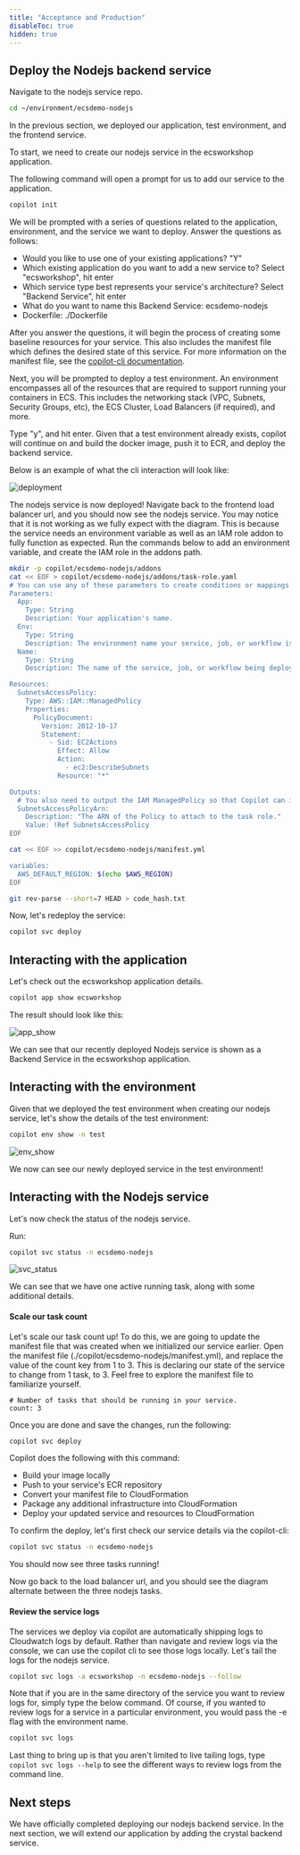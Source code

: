 ```yaml
---
title: "Acceptance and Production"
disableToc: true
hidden: true
---
```

 
## Deploy the Nodejs backend service

Navigate to the nodejs service repo.

```bash
cd ~/environment/ecsdemo-nodejs
```

In the previous section, we deployed our application, test environment, and the frontend service. 

To start, we need to create our nodejs service in the ecsworkshop application.

The following command will open a prompt for us to add our service to the application.

```bash
copilot init
```

We will be prompted with a series of questions related to the application, environment, and the service we want to deploy. Answer the questions as follows:

- Would you like to use one of your existing applications? "Y"
- Which existing application do you want to add a new service to? Select "ecsworkshop", hit enter
- Which service type best represents your service's architecture? Select "Backend Service", hit enter
- What do you want to name this Backend Service: ecsdemo-nodejs
- Dockerfile: ./Dockerfile

After you answer the questions, it will begin the process of creating some baseline resources for your service. 
This also includes the manifest file which defines the desired state of this service. For more information on the manifest file, see the [copilot-cli documentation](https://github.com/aws/copilot-cli/wiki/Backend-Service-Manifest).

Next, you will be prompted to deploy a test environment. An environment encompasses all of the resources that are required to support running your containers in ECS.
This includes the networking stack (VPC, Subnets, Security Groups, etc), the ECS Cluster, Load Balancers (if required), and more.

Type "y", and hit enter. Given that a test environment already exists, copilot will continue on and build the docker image, push it to ECR, and deploy the backend service.

Below is an example of what the cli interaction will look like:

![deployment](/images/copilot-init-nodejs.gif)

The nodejs service is now deployed! Navigate back to the frontend load balancer url, and you should now see the nodejs service. You may notice that it is not working as we fully expect with the diagram. 
This is because the service needs an environment variable as well as an IAM role addon to fully function as expected. Run the commands below to add an environment variable, and create the IAM role in the addons path.

```bash
mkdir -p copilot/ecsdemo-nodejs/addons
cat << EOF > copilot/ecsdemo-nodejs/addons/task-role.yaml
# You can use any of these parameters to create conditions or mappings in your template.
Parameters:
  App:
    Type: String
    Description: Your application's name.
  Env:
    Type: String
    Description: The environment name your service, job, or workflow is being deployed to.
  Name:
    Type: String
    Description: The name of the service, job, or workflow being deployed.

Resources:
  SubnetsAccessPolicy:
    Type: AWS::IAM::ManagedPolicy
    Properties:
      PolicyDocument:
        Version: 2012-10-17
        Statement:
          - Sid: EC2Actions
            Effect: Allow
            Action:
              - ec2:DescribeSubnets
            Resource: "*"

Outputs:
  # You also need to output the IAM ManagedPolicy so that Copilot can inject it to your ECS task role.
  SubnetsAccessPolicyArn:
    Description: "The ARN of the Policy to attach to the task role."
    Value: !Ref SubnetsAccessPolicy
EOF

cat << EOF >> copilot/ecsdemo-nodejs/manifest.yml

variables:
  AWS_DEFAULT_REGION: $(echo $AWS_REGION)
EOF

git rev-parse --short=7 HEAD > code_hash.txt

```

Now, let's redeploy the service:

```bash
copilot svc deploy
```

## Interacting with the application

Let's check out the ecsworkshop application details.

```bash
copilot app show ecsworkshop
```

The result should look like this:

![app_show](/images/copilot-app-nodejs.png)

We can see that our recently deployed Nodejs service is shown as a Backend Service in the ecsworkshop application.

## Interacting with the environment

Given that we deployed the test environment when creating our nodejs service, let's show the details of the test environment:

```bash
copilot env show -n test
```

![env_show](/images/copilot-env-nodejs.png)

We now can see our newly deployed service in the test environment!

## Interacting with the Nodejs service

Let's now check the status of the nodejs service.

Run:

```bash
copilot svc status -n ecsdemo-nodejs
```

![svc_status](/images/copilot-svc-status-nodejs.png)

We can see that we have one active running task, along with some additional details.

#### Scale our task count

Let's scale our task count up! To do this, we are going to update the manifest file that was created when we initialized our service earlier.
Open the manifest file (./copilot/ecsdemo-nodejs/manifest.yml), and replace the value of the count key from 1 to 3. This is declaring our state of the service to change from 1 task, to 3.
Feel free to explore the manifest file to familiarize yourself.

```
# Number of tasks that should be running in your service.
count: 3
```

Once you are done and save the changes, run the following:

```bash
copilot svc deploy
```

Copilot does the following with this command:

- Build your image locally
- Push to your service's ECR repository
- Convert your manifest file to CloudFormation
- Package any additional infrastructure into CloudFormation
- Deploy your updated service and resources to CloudFormation

To confirm the deploy, let's first check our service details via the copilot-cli:

```bash
copilot svc status -n ecsdemo-nodejs
```

You should now see three tasks running!

Now go back to the load balancer url, and you should see the diagram alternate between the three nodejs tasks.

#### Review the service logs

The services we deploy via copilot are automatically shipping logs to Cloudwatch logs by default. Rather than navigate and review logs via the console, we can use the copilot cli to see those logs locally.
Let's tail the logs for the nodejs service.

```bash
copilot svc logs -a ecsworkshop -n ecsdemo-nodejs --follow
```

Note that if you are in the same directory of the service you want to review logs for, simply type the below command. Of course, if you wanted to review logs for a service in a particular environment, you would pass the -e flag with the environment name.

```bash
copilot svc logs
```
Last thing to bring up is that you aren't limited to live tailing logs, type `copilot svc logs --help` to see the different ways to review logs from the command line.

## Next steps

We have officially completed deploying our nodejs backend service. In the next section, we will extend our application by adding the crystal backend service.
